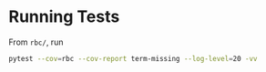 # Running Tests

From `rbc/`, run

``` bash
pytest --cov=rbc --cov-report term-missing --log-level=20 -vv
```
